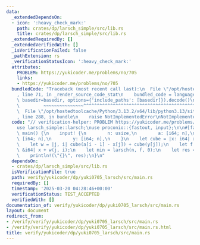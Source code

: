 ```yaml
---
data:
  _extendedDependsOn:
  - icon: ':heavy_check_mark:'
    path: crates/dp/larsch_simple/src/lib.rs
    title: crates/dp/larsch_simple/src/lib.rs
  _extendedRequiredBy: []
  _extendedVerifiedWith: []
  _isVerificationFailed: false
  _pathExtension: rs
  _verificationStatusIcon: ':heavy_check_mark:'
  attributes:
    PROBLEM: https://yukicoder.me/problems/no/705
    links:
    - https://yukicoder.me/problems/no/705
  bundledCode: "Traceback (most recent call last):\n  File \"/opt/hostedtoolcache/Python/3.13.2/x64/lib/python3.13/site-packages/onlinejudge_verify/documentation/build.py\"\
    , line 71, in _render_source_code_stat\n    bundled_code = language.bundle(stat.path,\
    \ basedir=basedir, options={'include_paths': [basedir]}).decode()\n          \
    \         ~~~~~~~~~~~~~~~^^^^^^^^^^^^^^^^^^^^^^^^^^^^^^^^^^^^^^^^^^^^^^^^^^^^^^^^^^^^^^^^^^\n\
    \  File \"/opt/hostedtoolcache/Python/3.13.2/x64/lib/python3.13/site-packages/onlinejudge_verify/languages/rust.py\"\
    , line 288, in bundle\n    raise NotImplementedError\nNotImplementedError\n"
  code: "// verification-helper: PROBLEM https://yukicoder.me/problems/no/705\n\n\
    use larsch_simple::larsch;\nuse proconio::{fastout, input};\n\n#[fastout]\nfn\
    \ main() {\n    input! {\n        n: usize,\n        a: [i64; n],\n        x:\
    \ [i64; n],\n        y: [i64; n],\n    }\n    let cube = |x: i64| x.abs().pow(3);\n\
    \    let w = |j, i| cube(a[i - 1] - x[j]) + cube(y[j]);\n    let f = |i, j, &x:\
    \ &i64| x + w(j, i);\n    let min = larsch(n, f, 0);\n    let res = min[n].0;\n\
    \    println!(\"{}\", res);\n}\n"
  dependsOn:
  - crates/dp/larsch_simple/src/lib.rs
  isVerificationFile: true
  path: verify/yukicoder/dp/yuki0705_larsch/src/main.rs
  requiredBy: []
  timestamp: '2025-03-20 04:28:46+00:00'
  verificationStatus: TEST_ACCEPTED
  verifiedWith: []
documentation_of: verify/yukicoder/dp/yuki0705_larsch/src/main.rs
layout: document
redirect_from:
- /verify/verify/yukicoder/dp/yuki0705_larsch/src/main.rs
- /verify/verify/yukicoder/dp/yuki0705_larsch/src/main.rs.html
title: verify/yukicoder/dp/yuki0705_larsch/src/main.rs
---
```

